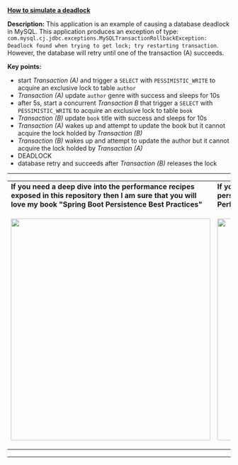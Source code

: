 **[How to simulate a deadlock](https://github.com/AnghelLeonard/Hibernate-SpringBoot/tree/master/HibernateSpringBootDeadlockExample)**
 
**Description:** This application is an example of causing a database deadlock in MySQL. This application produces an exception of type: `com.mysql.cj.jdbc.exceptions.MySQLTransactionRollbackException: Deadlock found when trying to get lock; try restarting transaction`. However, the database will retry until one of the transaction (A) succeeds.

**Key points:**
- start *Transaction (A)* and trigger a `SELECT` with `PESSIMISTIC_WRITE` to acquire an exclusive lock to table `author`
- *Transaction (A)* update `author` genre with success and sleeps for 10s
- after 5s, start a concurrent *Transaction B* that trigger a `SELECT` with `PESSIMISTIC_WRITE` to acquire an exclusive lock to table `book`
- *Transaction (B)* update `book` title with success and sleeps for 10s
- *Transaction (A)* wakes up and attempt to update the book but it cannot acquire the lock holded by *Transaction (B)*
- *Transaction (B)* wakes up and attempt to update the author but it cannot acquire the lock holded by *Transaction (A)*
- DEADLOCK
- database retry and succeeds after *Transaction (B)* releases the lock
     
-----------------------------------------------------------------------------------------------------------------------    
<table>
     <tr><td><b>If you need a deep dive into the performance recipes exposed in this repository then I am sure that you will love my book "Spring Boot Persistence Best Practices"</b></td><td><b>If you need a hand of tips and illustrations of 100+ Java persistence performance issues then "Java Persistence Performance Illustrated Guide" is for you.</b></td></tr>
     <tr><td>
<a href="https://www.apress.com/us/book/9781484256251"><p align="left"><img src="https://github.com/AnghelLeonard/Hibernate-SpringBoot/blob/master/Spring%20Boot%20Persistence%20Best%20Practices.jpg" height="500" width="450"/></p></a>
</td><td>
<a href="https://leanpub.com/java-persistence-performance-illustrated-guide"><p align="right"><img src="https://github.com/AnghelLeonard/Hibernate-SpringBoot/blob/master/Java%20Persistence%20Performance%20Illustrated%20Guide.jpg" height="500" width="450"/></p></a>
</td></tr></table>

-----------------------------------------------------------------------------------------------------------------------    
